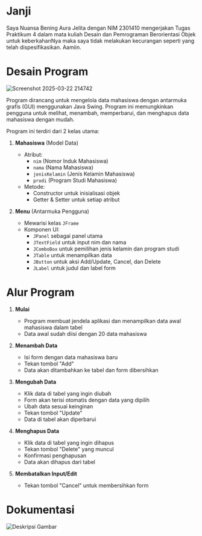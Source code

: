 # Janji
Saya Nuansa Bening Aura Jelita dengan NIM 2301410 mengerjakan Tugas Praktikum 4 dalam mata kuliah Desain dan Pemrograman Berorientasi Objek untuk keberkahanNya maka saya tidak melakukan kecurangan seperti yang telah dispesifikasikan. Aamiin.

# Desain Program
![Screenshot 2025-03-22 214742](https://github.com/user-attachments/assets/bbb64d5a-c227-4803-8b19-f9ded0ab5a54)

Program dirancang untuk mengelola data mahasiswa dengan antarmuka grafis (GUI) menggunakan Java Swing. 
Program ini memungkinkan pengguna untuk melihat, menambah, memperbarui, dan menghapus data mahasiswa dengan mudah.

Program ini terdiri dari 2 kelas utama:

1. **Mahasiswa** (Model Data)
   * Atribut: 
     - `nim` (Nomor Induk Mahasiswa)
     - `nama` (Nama Mahasiswa)
     - `jenisKelamin` (Jenis Kelamin Mahasiswa)
     - `prodi` (Program Studi Mahasiswa)
   * Metode:
     - Constructor untuk inisialisasi objek
     - Getter & Setter untuk setiap atribut

2. **Menu** (Antarmuka Pengguna)
   * Mewarisi kelas `JFrame`
   * Komponen UI:
     - `JPanel` sebagai panel utama
     - `JTextField` untuk input nim dan nama
     - `JComboBox` untuk pemilihan jenis kelamin dan program studi
     - `JTable` untuk menampilkan data
     - `JButton` untuk aksi Add/Update, Cancel, dan Delete
     - `JLabel` untuk judul dan label form

# Alur Program

1. **Mulai**
   * Program membuat jendela aplikasi dan menampilkan data awal mahasiswa dalam tabel
   * Data awal sudah diisi dengan 20 data mahasiswa

2. **Menambah Data**
   * Isi form dengan data mahasiswa baru
   * Tekan tombol "Add"
   * Data akan ditambahkan ke tabel dan form dibersihkan

3. **Mengubah Data**
   * Klik data di tabel yang ingin diubah
   * Form akan terisi otomatis dengan data yang dipilih
   * Ubah data sesuai keinginan
   * Tekan tombol "Update"
   * Data di tabel akan diperbarui

4. **Menghapus Data**
   * Klik data di tabel yang ingin dihapus
   * Tekan tombol "Delete" yang muncul
   * Konfirmasi penghapusan
   * Data akan dihapus dari tabel

5. **Membatalkan Input/Edit**
   * Tekan tombol "Cancel" untuk membersihkan form
  
# Dokumentasi
![Deskripsi Gambar](Screenshoots/SCREEN-RECORD.gif)

